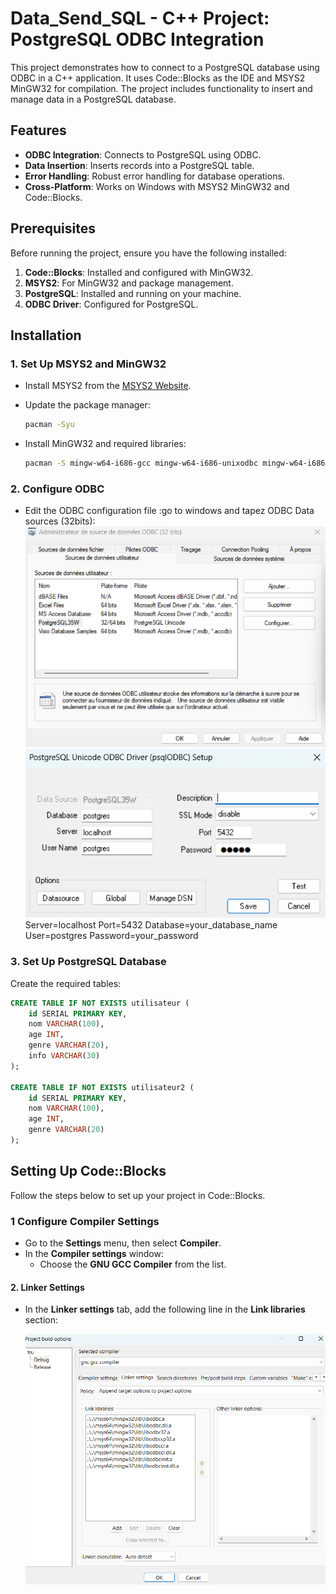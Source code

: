 # Data_Send_SQL - C++ Project: PostgreSQL ODBC Integration

This project demonstrates how to connect to a PostgreSQL database using ODBC in a C++ application. It uses Code::Blocks as the IDE and MSYS2 MinGW32 for compilation. The project includes functionality to insert and manage data in a PostgreSQL database.

## Features
- **ODBC Integration**: Connects to PostgreSQL using ODBC.
- **Data Insertion**: Inserts records into a PostgreSQL table.
- **Error Handling**: Robust error handling for database operations.
- **Cross-Platform**: Works on Windows with MSYS2 MinGW32 and Code::Blocks.

## Prerequisites
Before running the project, ensure you have the following installed:
1. **Code::Blocks**: Installed and configured with MinGW32.
2. **MSYS2**: For MinGW32 and package management.
3. **PostgreSQL**: Installed and running on your machine.
4. **ODBC Driver**: Configured for PostgreSQL.

## Installation

### 1. Set Up MSYS2 and MinGW32
- Install MSYS2 from the [MSYS2 Website](https://www.msys2.org/).
- Update the package manager:

    ```bash
    pacman -Syu
    ```

- Install MinGW32 and required libraries:

    ```bash
    pacman -S mingw-w64-i686-gcc mingw-w64-i686-unixodbc mingw-w64-i686-postgresql
    ```

### 2. Configure ODBC
- Edit the ODBC configuration file :go to windows and tapez ODBC Data sources (32bits):
![alt text](image.png)
![alt text](image-1.png)
Server=localhost
Port=5432
Database=your_database_name
User=postgres
Password=your_password
### 3. Set Up PostgreSQL Database
Create the required tables:

```sql
CREATE TABLE IF NOT EXISTS utilisateur (
    id SERIAL PRIMARY KEY,
    nom VARCHAR(100),
    age INT,
    genre VARCHAR(20),
    info VARCHAR(30)
);

CREATE TABLE IF NOT EXISTS utilisateur2 (
    id SERIAL PRIMARY KEY,
    nom VARCHAR(100),
    age INT,
    genre VARCHAR(20)
);
```
## Setting Up Code::Blocks

Follow the steps below to set up your project in Code::Blocks.


### 1 Configure Compiler Settings
- Go to the **Settings** menu, then select **Compiler**.
- In the **Compiler settings** window:
    - Choose the **GNU GCC Compiler** from the list.
  
#### 2. Linker Settings
- In the **Linker settings** tab, add the following line in the **Link libraries** section:

   ![alt text](image-2.png)
    

